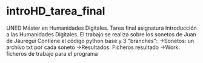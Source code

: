 # introHD_tarea_final
UNED Máster en Humanidades Digitales. Tarea final asignatura Introducción a las Humanidades Digitales.
El trabajo se realiza sobre los sonetos de Juan de Jáuregui
Contiene el código python base y 3 "branches": 
->Sonetos: un archivo txt por cada soneto
->Resultados: Ficheros resultado
->Work: ficheros de trabajo para el programa
